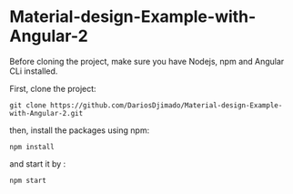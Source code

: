 # Material-design-Example-with-Angular-2
Before cloning the project, make sure you have Nodejs, npm and Angular CLi installed.

First, clone the project:
```
git clone https://github.com/DariosDjimado/Material-design-Example-with-Angular-2.git
```
then, install the packages using npm:

```
npm install
```
and start it by :

```
npm start
```
